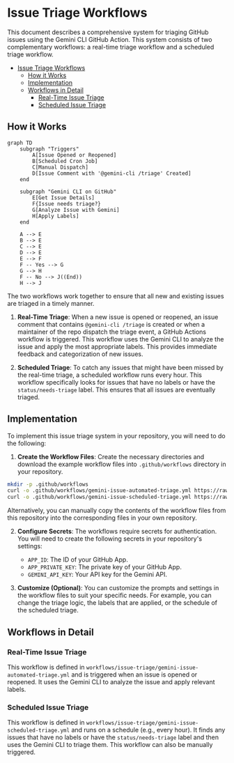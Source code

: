 # Issue Triage Workflows

This document describes a comprehensive system for triaging GitHub issues using the Gemini CLI GitHub Action. This system consists of two complementary workflows: a real-time triage workflow and a scheduled triage workflow.

- [Issue Triage Workflows](#issue-triage-workflows)
  - [How it Works](#how-it-works)
  - [Implementation](#implementation)
  - [Workflows in Detail](#workflows-in-detail)
    - [Real-Time Issue Triage](#real-time-issue-triage)
    - [Scheduled Issue Triage](#scheduled-issue-triage)


## How it Works

```mermaid
graph TD
    subgraph "Triggers"
        A[Issue Opened or Reopened]
        B[Scheduled Cron Job]
        C[Manual Dispatch]
        D[Issue Comment with '@gemini-cli /triage' Created]
    end

    subgraph "Gemini CLI on GitHub"
        E[Get Issue Details]
        F{Issue needs triage?}
        G[Analyze Issue with Gemini]
        H[Apply Labels]
    end

    A --> E
    B --> E
    C --> E
    D --> E
    E --> F
    F -- Yes --> G
    G --> H
    F -- No --> J((End))
    H --> J
```

The two workflows work together to ensure that all new and existing issues are triaged in a timely manner.

1. **Real-Time Triage**: When a new issue is opened or reopened, an issue comment that contains `@gemini-cli /triage` is created or when a maintainer of the repo dispatch the triage event, a GitHub Actions workflow is triggered. This workflow uses the Gemini CLI to analyze the issue and apply the most appropriate labels. This provides immediate feedback and categorization of new issues.

2.  **Scheduled Triage**: To catch any issues that might have been missed by the real-time triage, a scheduled workflow runs every hour. This workflow specifically looks for issues that have no labels or have the `status/needs-triage` label. This ensures that all issues are eventually triaged.

## Implementation

To implement this issue triage system in your repository, you will need to do the following:

1.  **Create the Workflow Files**: Create the necessary directories and download the example workflow files into `.github/workflows` directory in your repository.

```bash
mkdir -p .github/workflows
curl -o .github/workflows/gemini-issue-automated-triage.yml https://raw.githubusercontent.com/google-github-actions/run-gemini-cli/main/workflows/issue-triage/gemini-issue-automated-triage.yml
curl -o .github/workflows/gemini-issue-scheduled-triage.yml https://raw.githubusercontent.com/google-github-actions/run-gemini-cli/main/workflows/issue-triage/gemini-issue-scheduled-triage.yml
```

Alternatively, you can manually copy the contents of the workflow files from this repository into the corresponding files in your own repository.

2.  **Configure Secrets**: The workflows require secrets for authentication. You will need to create the following secrets in your repository's settings:

    *   `APP_ID`: The ID of your GitHub App.
    *   `APP_PRIVATE_KEY`: The private key of your GitHub App.
    *   `GEMINI_API_KEY`: Your API key for the Gemini API.

3.  **Customize (Optional)**: You can customize the prompts and settings in the workflow files to suit your specific needs. For example, you can change the triage logic, the labels that are applied, or the schedule of the scheduled triage.

## Workflows in Detail

### Real-Time Issue Triage

This workflow is defined in `workflows/issue-triage/gemini-issue-automated-triage.yml` and is triggered when an issue is opened or reopened. It uses the Gemini CLI to analyze the issue and apply relevant labels.

### Scheduled Issue Triage

This workflow is defined in `workflows/issue-triage/gemini-issue-scheduled-triage.yml` and runs on a schedule (e.g., every hour). It finds any issues that have no labels or have the `status/needs-triage` label and then uses the Gemini CLI to triage them. This workflow can also be manually triggered.
